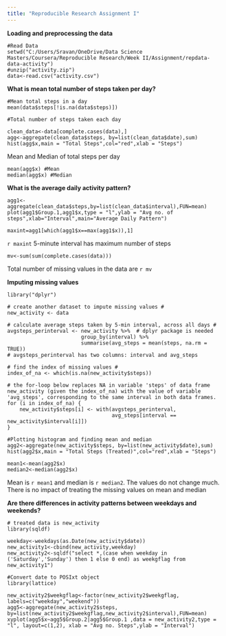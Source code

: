 ```yaml
---
title: "Reproducible Research Assignment I"
---
```


**Loading and preprocessing the data**
```{r}
#Read Data
setwd("C:/Users/Sravan/OneDrive/Data Science Masters/Coursera/Reproducible Research/Week II/Assignment/repdata-data-activity")
#unzip("activity.zip")
data<-read.csv("activity.csv")
```

**What is mean total number of steps taken per day?**

```{r}
#Mean total steps in a day
mean(data$steps[!is.na(data$steps)])
```
```{r}
#Total number of steps taken each day

clean_data<-data[complete.cases(data),]
agg<-aggregate(clean_data$steps, by=list(clean_data$date),sum)
hist(agg$x,main = "Total Steps",col="red",xlab = "Steps")
```

Mean and Median of total steps per day

```{r}
mean(agg$x) #Mean
median(agg$x) #Median
```

**What is the average daily activity pattern?**

```{r}
agg1<-aggregate(clean_data$steps,by=list(clean_data$interval),FUN=mean)
plot(agg1$Group.1,agg1$x,type = "l",ylab = "Avg no. of steps",xlab="Interval",main="Average Daily Pattern")
```
```{r}
maxint=agg1[which(agg1$x==max(agg1$x)),1]
```
`r maxint` 5-minute interval has maximum number of steps

```{r}
mv<-sum(sum(complete.cases(data)))
```
Total number of missing values in the data are `r mv`



**Imputing missing values**

```{r echo=FALSE,message=FALSE,warning=FALSE}
library("dplyr")
```

```{r}
# create another dataset to impute missing values #
new_activity <- data

# calculate average steps taken by 5-min interval, across all days #
avgsteps_perinterval <- new_activity %>%  # dplyr package is needed
                        group_by(interval) %>%
                        summarise(avg_steps = mean(steps, na.rm = TRUE))
# avgsteps_perinterval has two columns: interval and avg_steps

# find the index of missing values #
index_of_na <- which(is.na(new_activity$steps)) 

# the for-loop below replaces NA in variable 'steps' of data frame new_activity (given the index_of_na) with the value of variable 'avg_steps', corresponding to the same interval in both data frames.
for (i in index_of_na) {
    new_activity$steps[i] <- with(avgsteps_perinterval, 
                                  avg_steps[interval == new_activity$interval[i]])
}
```
```{r}
#Plotting histogram and finding mean and median
agg2<-aggregate(new_activity$steps, by=list(new_activity$date),sum)
hist(agg2$x,main = "Total Steps (Treated)",col="red",xlab = "Steps")
```
```{r}
mean1<-mean(agg2$x)
median2<-median(agg2$x)
````
Mean is `r mean1` and median is `r median2`. The values do not change much. There
is no impact of treating the missing values on mean and median

**Are there differences in activity patterns between weekdays and weekends?**
```{r warning=FALSE,echo=FALSE,message=FALSE}
# treated data is new_activity
library(sqldf)
```
```{r}
weekday<-weekdays(as.Date(new_activity$date))
new_activity1<-cbind(new_activity,weekday)
new_activity2<-sqldf("select *,(case when weekday in ('Saturday','Sunday') then 1 else 0 end) as weekgflag from new_activity1")
````

```{r message=FALSE,echo=FALSE,results='hide',warning=FALSE}
#Convert date to POSIxt object
library(lattice)
````
```{r}
new_activity2$weekgflag<-factor(new_activity2$weekgflag, labels=c("weekday","weekend"))
agg5<-aggregate(new_activity2$steps, by=list(new_activity2$weekgflag,new_activity2$interval),FUN=mean)
xyplot(agg5$x~agg5$Group.2|agg5$Group.1 ,data = new_activity2,type = "l", layout=c(1,2), xlab = "Avg no. Steps",ylab = "Interval")
```





